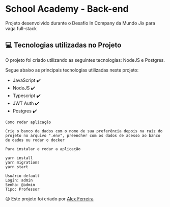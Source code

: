 # School Academy - Back-end

Projeto desenvolvido durante o Desafio In Company da Mundo Jix para vaga full-stack

## 💻 Tecnologias utilizadas no Projeto

O projeto foi criado utilizando as seguintes tecnologias: NodeJS e Postgres.

Segue abaixo as principais tecnologias utilizadas neste projeto:

<ul>
    <li>JavaScript ✔️</li>
    <li>NodeJS ✔️</li>
    <li>Typescript ✔️</li>
    <li>JWT Auth  ✔️</li>
    <li>Postgres  ✔️</li>
</ul>

```
Como rodar aplicação

Crie o banco de dados com o nome de sua preferência depois na raiz do projeto no arquivo ".env", preencher com os dados de acesso ao banco de dados ou rodar o docker

Para instalar e rodar a aplicação

yarn install
yarn migrations
yarn start

Usuário default
Login: admin
Senha: @admin
Tipo: Professor

```

😉 Este projeto foi criado por <a href="https://www.linkedin.com/in/dev-alex-ferreira/">Alex Ferreira</a>
